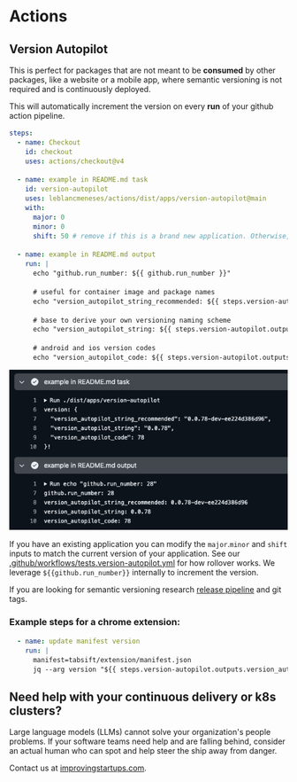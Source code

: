 # Actions

## Version Autopilot

This is perfect for packages that are not meant to be **consumed** by other packages, like a website or a mobile app,
where semantic versioning is not required and is continuously deployed.

This will automatically increment the version on every **run** of your github action pipeline.


```yaml
steps:
  - name: Checkout
    id: checkout
    uses: actions/checkout@v4

  - name: example in README.md task
    id: version-autopilot
    uses: leblancmeneses/actions/dist/apps/version-autopilot@main
    with:
      major: 0
      minor: 0
      shift: 50 # remove if this is a brand new application. Otherwise, use this to match your current version.

  - name: example in README.md output
    run: |
      echo "github.run_number: ${{ github.run_number }}"

      # useful for container image and package names
      echo "version_autopilot_string_recommended: ${{ steps.version-autopilot.outputs.version_autopilot_string_recommended }}"

      # base to derive your own versioning naming scheme
      echo "version_autopilot_string: ${{ steps.version-autopilot.outputs.version_autopilot_string }}"

      # android and ios version codes
      echo "version_autopilot_code: ${{ steps.version-autopilot.outputs.version_autopilot_code }}"
```

![exampe output](./.github/example-output.png)

If you have an existing application you can modify the `major`.`minor` and `shift` inputs to match the current version of your application.
See our [.github/workflows/tests.version-autopilot.yml](.github/workflows/tests.version-autopilot.yml) for how rollover works. We leverage `${{github.run_number}}` internally to increment the version.

If you are looking for semantic versioning research [release pipeline](https://docs.github.com/en/repositories/releasing-projects-on-github/managing-releases-in-a-repository) and git tags.


### Example steps for a chrome extension:

```yaml
  - name: update manifest version
    run: |
      manifest=tabsift/extension/manifest.json
      jq --arg version "${{ steps.version-autopilot.outputs.version_autopilot_string }}" '.version = $version' $manifest > tmp.json && mv tmp.json $manifest
```


## Need help with your continuous delivery or k8s clusters?

Large language models (LLMs) cannot solve your organization's people problems.
If your software teams need help and are falling behind, consider an actual human
who can spot and help steer the ship away from danger.

Contact us at [improvingstartups.com](https://improvingstartups.com).